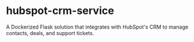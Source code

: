 # hubspot-crm-service
A Dockerized Flask solution that integrates with HubSpot's CRM to manage contacts, deals, and support tickets.
